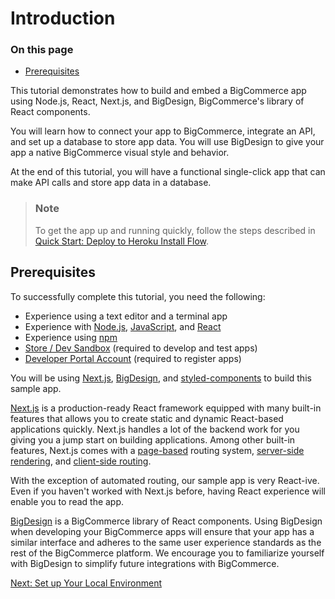 # Introduction

<div class="otp" id="no-index">

### On this page
- [Prerequisites](#prerequisites)

</div>

This tutorial demonstrates how to build and embed a BigCommerce app using Node.js, React, Next.js, and BigDesign, BigCommerce's library of React components. 

You will learn how to connect your app to BigCommerce, integrate an API, and set up a database to store app data. You will use BigDesign to give your app a native BigCommerce visual style and behavior. 

At the end of this tutorial, you will have a functional single-click app that can make API calls and store app data in a database.

<div class="HubBlock--callout">
<div class="CalloutBlock--info">
<div class="HubBlock-content">

> ### Note
> To get the app up and running quickly, follow the steps described in [Quick Start: Deploy to Heroku Install Flow](https://developer.bigcommerce.com/api-docs/apps/tutorials/sample-app-nextjs/deploy-to-heroku). 

</div>
</div>
</div>

## Prerequisites

To successfully complete this tutorial, you need the following:

* Experience using a text editor and a terminal app
* Experience with [Node.js](https://nodejs.org/en/), [JavaScript](https://www.javascript.com/), and [React](https://www.javascript.com/)
* Experience using [npm](https://www.npmjs.com/)
* [Store / Dev Sandbox](https://www.bigcommerce.com/essentials/free-trial/) (required to develop and test apps)
* [Developer Portal Account](https://devtools.bigcommerce.com/) (required to register apps)

You will be using [Next.js](https://nextjs.org/), [BigDesign](https://developer.bigcommerce.com/big-design/), and [styled-components](https://styled-components.com/docs) to build this sample app.

[Next.js](https://nextjs.org/) is a production-ready React framework equipped with many built-in features that allows you to create static and dynamic React-based applications quickly. Next.js handles a lot of the backend work for you giving you a jump start on building applications. Among other built-in features, Next.js comes with a [page-based](https://nextjs.org/docs/basic-features/pages) routing system, [server-side rendering](https://nextjs.org/docs/basic-features/pages#server-side-rendering), and [client-side routing](https://nextjs.org/docs/routing/introduction#linking-between-pages).

With the exception of automated routing, our sample app is very React-ive. Even if you haven't worked with Next.js before, having React experience will enable you to read the app.

[BigDesign](https://developer.bigcommerce.com/big-design/) is a BigCommerce library of React components. Using BigDesign when developing your BigCommerce apps will ensure that your app has a similar interface and adheres to the same user experience standards as the rest of the BigCommerce platform. We encourage you to familiarize yourself with BigDesign to simplify future integrations with BigCommerce.

[Next: Set up Your Local Environment](https://developer.bigcommerce.com/api-docs/apps/tutorials/sample-app-nextjs/step-1-setup)